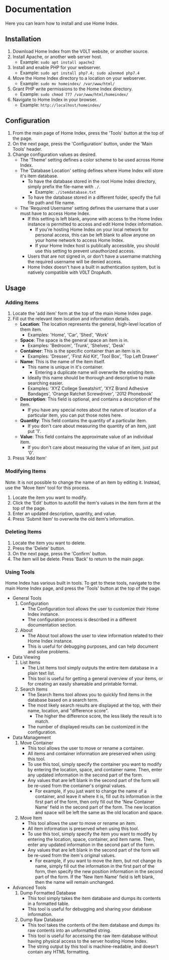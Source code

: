 # Documentation

Here you can learn how to install and use Home Index.


## Installation

1. Download Home Index from the V0LT website, or another source.
2. Install Apache, or another web server host.
    - Example: `sudo apt install apache2`
3. Install and enable PHP for your webserver.
    - Example: `sudo apt install php7.4; sudo a2enmod php7.4`
4. Move the Home Index directory to a location on your webserver.
    - Example: `sudo mv homeindex/ /var/www/html/`
5. Grant PHP write permissions to the Home Index directory.
    - Example: `sudo chmod 777 /var/www/html/homeindex/`
6. Navigate to Home Index in your browser.
    - Example: `http://localhost/homeindex/`


## Configuration

1. From the main page of Home Index, press the 'Tools' button at the top of the page.
2. On the next page, press the 'Configuration' button, under the 'Main Tools' header.
3. Change configuration values as desired.
    - The 'Theme' setting defines a color scheme to be used across Home Index.
    - The 'Database Location' setting defines where Home Index will store it's item database.
        - To have the database stored in the root Home Index directory, simply prefix the file-name with `./`.
            - Example: `./itemdatabase.txt`
        - To have the database stored in a different folder, specify the full file path and file name.
    - The 'Required Username' setting defines the username that a user must have to access Home Index.
        - If this setting is left blank, anyone with access to the Home Index instance is permitted to access and edit Home Index information.
            - If you're hosting Home Index on your local network for personal access, this can be left blank to allow anyone on your home network to access Home Index.
            - If your Home Index host is publically accessible, you should use this setting to prevent unauthorized access.
        - Users that are not signed in, or don't have a username matching the required username will be denied access.
        - Home Index doesn't have a built in authentication system, but is natively compatible with V0LT DropAuth.


## Usage

### Adding Items

1. Locate the 'add item' form at the top of the main Home Index page.
2. Fill out the relevant item location and information details.
    - **Location**: The location represents the general, high-level location of them item.
        - Examples: 'Home', 'Car', 'Shed', 'Work'
    - **Space**: The space is the general space an item is in.
        - Examples: 'Bedroom', 'Trunk', 'Shelves', 'Desk'
    - **Container**: This is the specific container than an item is in.
        - Examples: 'Dresser', 'First Aid Kit', 'Tool Box', 'Top Left Drawer'
    - **Name**: This is the name of the item itself.
        - This name is unique in it's container.
            - Entering a duplicate name will overwrite the existing item.
        - Ideally this name should be thorough and descriptive to make searching easier.
        - Examples: 'XYZ College Sweatshirt', 'XYZ Brand Adhesive Bandages', 'Orange Ratchet Screwdriver', '2012 Phonebook'
    - **Description**: This field is optional, and contains a description of the item.
        - If you have any special notes about the nature of location of a particular item, you can put those notes here.
    - **Quantity**: This field contains the quantity of a particular item.
        - If you don't care about measuring the quantity of an item, just put '1'.
    - **Value**: This field contains the approximate value of an individual item.
        - If you don't care about measuring the value of an item, just put '0'.
3. Press 'Add Item'


### Modifying Items

Note: It is not possible to change the name of an item by editing it. Instead, use the 'Move Item' tool for this process.

1. Locate the item you want to modify.
2. Click the 'Edit' button to autofill the item's values in the item form at the top of the page.
3. Enter an updated description, quantity, and value.
4. Press 'Submit Item' to overwrite the old item's information.


### Deleting Items

1. Locate the item you want to delete.
2. Press the 'Delete' button.
3. On the next page, press the 'Confirm' button.
4. The item will be delete. Press 'Back' to return to the main page.


### Using Tools

Home Index has various built in tools. To get to these tools, navigate to the main Home Index page, and press the 'Tools' button at the top of the page.

- General Tools
    1. Configuration
        - The Configuration tool allows the user to customize their Home Index instance.
        - The configuration process is described in a different documentation section.
    2. About
        - The About tool allows the user to view information related to their Home Index instance.
        - This is useful for debugging purposes, and can help document and solve problems.
- Data Viewing
    1. List Items
        - The List Items tool simply outputs the entire item database in a plain text list.
        - This tool is useful for getting a general overview of your items, or for creating an easily shareable and printable format.
    2. Search Items
        - The Search Items tool allows you to quickly find items in the database based on a search term.
        - The most likely search results are displayed at the top, with their name, location, and "difference score".
            - The higher the difference score, the less likely the result is to match.
        - The number of displayed results can be customized in the configuration.
- Data Management
    1. Move Container
        - This tool allows the user to move or rename a container.
        - All items and container information are preserved when using this tool.
        - To use this tool, simply specify the container you want to modify by entering the location, space, and container name. Then, enter any updated information in the second part of the form.
        - Any values that are left blank in the second part of the form will be re-used from the container's original values.
            - For example, if you just want to change the name of a container, and leave it where it is, fill out its information in the first part of the form, then only fill out the 'New Container Name' field in the second part of the form. The new location and space will be left the same as the old location and space.
    2. Move Item
        - This tool allows the user to move or rename an item.
        - All item information is preserved when using this tool.
        - To use this tool, simply specify the item you want to modify by entering the location, space, container, and item name. Then, enter any updated information in the second part of the form.
        - Any values that are left blank in the second part of the form will be re-used from the item's original values.
            - For example, if you want to move the item, but not change its name, simply fill out the information in the first part of the form, then specify the new position information in the second part of the form. If the 'New Item Name' field is left blank, then the name will remain unchanged.
- Advanced Tools
    1. Dump Formatted Database
        - This tool simply takes the item database and dumps its contents in a formatted table.
        - This tool is useful for debugging and sharing your database information.
    2. Dump Raw Database
        - This tool takes the contents of the item database and dumps its raw contents into an unformatted string.
        - This tool is useful for accessing the raw item database without having physical access to the server hosting Home Index.
        - The string output by this tool is machine-readable, and doesn't contain any HTML formatting.
